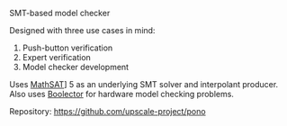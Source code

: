 SMT-based model checker

Designed with three use cases in mind:
1) Push-button verification
2) Expert verification
3) Model checker development


Uses [MathSAT](MathSAT.md)] 5 as an underlying SMT solver and interpolant producer. Also uses [Boolector](Boolector.md) for hardware model checking problems.

Repository: https://github.com/upscale-project/pono